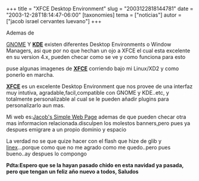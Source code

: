 +++
title = "XFCE Desktop Environment"
slug = "2003122818144781"
date = "2003-12-28T18:14:47-06:00"
[taxonomies]
tema = ["noticias"]
autor = ["jacob israel cervantes luevano"]
+++

Ademas de

[GNOME](http://www.gnome.org) Y **[KDE](http://www.kde.org)** existen
diferentes Desktop Environments o Window Managers, asi que por no que
hechan un ojo a XFCE el cual esta excelente en su version 4.x, pueden
checar como se ve y como funciona para esto

puse algunas imagenes de [**XFCE**](http://www.xfce.org) corriendo bajo
mi Linux/XD2 y como ponerlo en marcha.

<!-- more -->
[**XFCE**](http://www.xfce.org) es un excelente Desktop Environment que
nos provee de una interfaz muy intutiva, agradable,facil,compatible con
GNOME y KDE..etc, y totalmente personalizable al cual se le pueden
añadir plugins para personalizarlo aun mas.

Mi web es:[Jacob's Simple Web
Page](http://www12.brinkster.com/jiclmame/SimpleLinuxWebInfo/)
ademas de que pueden checar otra mas informacion relacionada.disculpen
los molestos banners,pero pues ya despues emigrare a un propio dominio y
espacio

La verdad no se que quize hacer con el flash que hize de glib y
[linex](http://www.linex.org)...porque como que no me agrado como me
quedo..pero pues bueno..ay despues lo compongo

**Pdta:Espero que se la hayan pasado chido en esta navidad ya pasada,
pero que tengan un feliz año nuevo a todos, Saludos**
